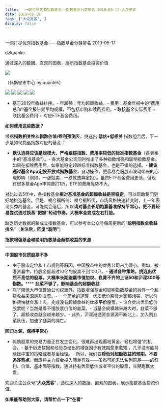 ```yaml
---
title:   一网打尽优秀指数基金——指数基金分类排名 2019-05-17-大众宽客
date: 2019-05-18
tags: ["大众宽客", ]
display: false
---
```



## 



一网打尽优秀指数基金——指数基金分类排名 2019-05-17




dzkuanke




通过深入的数据、直观的图表，展示指数基金投资价值




<img class="rich_pages" data-copyright="0" data-ratio="0.62734375" data-s="300,640" src="https://mmbiz.qpic.cn/mmbiz_jpg/PKw3FQPmhIia5U3rAkYpAnicnrZgpMrXEA1IBadvt7gBdictGENnRZSlKdFwj80cduPO3ogR6pZs1MBXyq5tyhJ6g/640?wx_fmt=jpeg" data-type="jpeg" data-w="1280" style=""/>

（休斯顿市中心 by quantek）



<img class="rich_pages" data-ratio="1.704950495049505" data-s="300,640" src="https://mmbiz.qpic.cn/mmbiz_png/PKw3FQPmhIhbx6OhAibNhQ5Sb3UmcTxWVGV7ic1Dl4pvoibmOJKa6MkhL7DiaHdCNxk69icibfSFTKBvUwnCuia0vLib8A/640?wx_fmt=png" data-type="png" data-w="1010" style=""/>

<img class="rich_pages" data-ratio="1.4316831683168316" data-s="300,640" src="https://mmbiz.qpic.cn/mmbiz_png/PKw3FQPmhIhbx6OhAibNhQ5Sb3UmcTxWV0ACYw00ia7ibNaMb3sr7knianesW5slwOic0Isaaibk1oc1phNKWHcop6nw/640?wx_fmt=png" data-type="png" data-w="1010" style=""/>

<img class="rich_pages" data-ratio="1.5753968253968254" data-s="300,640" src="https://mmbiz.qpic.cn/mmbiz_png/PKw3FQPmhIhbx6OhAibNhQ5Sb3UmcTxWVLWFccb9nSKqOF3Y6ibz12ianibADzXsOCBgKqYyD0iaBEATWqBbfPq6ZPA/640?wx_fmt=png" data-type="png" data-w="1008" style=""/>

<img class="rich_pages" data-ratio="1.3499005964214712" data-s="300,640" src="https://mmbiz.qpic.cn/mmbiz_png/PKw3FQPmhIhbx6OhAibNhQ5Sb3UmcTxWVh7sg5UZD5cHqxQENMh6hKwibyribYqmEfPF6cYhNkcd1wBrG9fUNISgQ/640?wx_fmt=png" data-type="png" data-w="1006" style=""/>

<img class="rich_pages" data-ratio="1.4339250493096647" data-s="300,640" src="https://mmbiz.qpic.cn/mmbiz_png/PKw3FQPmhIhbx6OhAibNhQ5Sb3UmcTxWVgZnOQZSON4U75TjVib1xrr7fHiaT0t4BWfVicgUEGMeSuQentNPngJc9w/640?wx_fmt=png" data-type="png" data-w="1014" style=""/>




- 基于2019年收益排序。- 年超额：年均超额收益。- 费用：基金年报中的“费用总和”/基金报告期平均规模，不包括申购和赎回费用。- 联接基金实际费用 = 联接基金费用 + 对应ETF基金费用。




**如何使用这些数据？**



根据**指数相关性**和**指数估值/盈利预测**表，挑选出&nbsp;**低估+低相关** 指数组合后，下一步是如何挑选指数对应的基金：
- **默认选择应该是规模大、严格跟踪指数、费用率较低的标准指数基金**（各表格中的“基准基金”）。- 各大基金公司同时推出了多种指数增强和聪明指数基金。如果在扣除费用后，如果能稳定超越标准指数基金，也是不错的选择。- **建议通过基金App定投开放式指数基金**，自动操作，更容易克服股市波动带来的心理影响（例如，一涨就卖、一跌就放弃定投）。虽然ETF基金费用更低，但现在很多基金App申购费打1折，ETF的费用优势不大。


对比过去5年中，各指数基金**相对基准基金的超额收益是否稳定**<h-char unicode="ff0c" class="" style="max-width: 100%;box-sizing: border-box !important;word-wrap: break-word !important;">，</h-char>可以帮助我们更好地挑选基金。但是，祸兮福所倚、福兮祸所伏，市场风格快速转变时，上一年表现优秀的基金，可能就会落后，所以**请对基金长期跑赢基准保持平常心，更不要轻易尝试通过换基“把握”轮动节奏，大概率会变成左右打脸。**



缺乏历史数据的新成立指数基金，可以参考本公众号每周更新的“**聪明指数全收益排名**”（**关注后，回复“聪明”**）





**指数增强基金和聪明指数基金超额收益的来源**

****

**中国股市优质股票不多**
- 由于股市定位和上市规则等原因，中国股市中的优秀公司占比很小。例如，被港资看中，持股金额超过10亿的股票不到100只。- **通过各种策略，挑选出优质不高估的股票，大概率长期跑赢市值加权、良莠不齐的上证50和沪深300等指数。******
**韭菜不够了，影响基金的超额收益**
- 除了降低大市值普通公司权重外，指数增强基金和聪明指数基金的另外一个超额收益来源是割韭菜。- 一个简单的道理，优质低价股票大家都想买，所以价格很快就会涨上去，变成没有超额收益的优质**平价**股票。- 谁会卖出优质低价股票呢？当然是看不懂股票价值的韭菜。- 当基金规模越来越大时，韭菜不够了，超额收益就会越来越少。- 此外，沪深港通资金源源不断北上，加入割韭菜队伍，加速了韭菜的凋亡。


**回归本源，保持平常心**
- 优质股票的交易力量正在发生变化，很难再出现遍地黄金、轻松增强”的机会。- 基于历史数据和经验总结出的增强因子有效期愈来愈短 ，几乎没有能持续压中宝的策略或者基金经理。- 所以，我们要**降低对超额收益的预期，不要追逐热点**，而应将主力资金投入简单有效——虽然可能无法名列前茅——的红利、价值、基本面等指数，通过持有优质低估或者平价的股票，长期跑赢大盘。


欢迎关注公众号“**大众宽客**”，通过深入的数据、直观的图表，展示指数基金投资价值。



**如果能帮助到大家，请帮忙点一下<strong style="max-width: 100%;box-sizing: border-box !important;word-wrap: break-word !important;">“在看”**</strong>